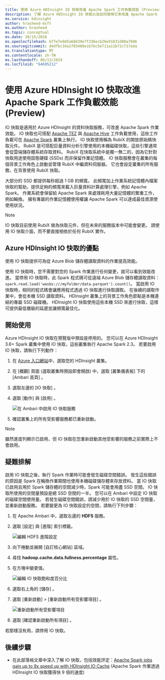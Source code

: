 ```yaml
---
title: 使用 Azure HDInsight IO 快取改進 Apache Spark 工作負載效能 (Preview)
description: 了解 Azure HDInsight IO 快取以及如何使用它來改進 Apache Spark 效能。
ms.service: hdinsight
author: hrasheed-msft
ms.author: hrasheed
ms.topic: conceptual
ms.date: 10/15/2018
ms.openlocfilehash: b77e7e9d5a68439e7f336ecb26e91031d80a7606
ms.sourcegitcommit: d4dfbc34a1f03488e1b7bc5e711a11b72c717ada
ms.translationtype: MT
ms.contentlocale: zh-TW
ms.lasthandoff: 06/13/2019
ms.locfileid: "64695212"
---
```

# <a name="improve-performance-of-apache-spark-workloads-using-azure-hdinsight-io-cache-preview"></a>使用 Azure HDInsight IO 快取改進 Apache Spark 工作負載效能 (Preview)

IO 快取是適用於 Azure HDInsight 的資料快取服務，可改進 Apache Spark 作業效能。 IO 快取也可搭配 [Apache TEZ](https://tez.apache.org/) 與 [Apache Hive](https://hive.apache.org/) 工作負載使用，這些工作負載可在 [Apache Spark](https://spark.apache.org/) 叢集上執行。 IO 快取使用稱為 RubiX 的開放原始碼快取元件。 RubiX 是可搭配巨量資料分析引擎使用的本機磁碟快取，這些引擎通常會從雲端儲存體系統存取資料。 RubiX 在快取系統中是獨一無二的，因為它針對快取用途使用固態硬碟 (SSDs) 而非保留作業記憶體。 IO 快取服務會在叢集的每個背景工作角色上啟動並管理 RubiX 中繼資料伺服器。 它也會設定叢集的所有服務，在背景使用 RubiX 快取。

大部分的 SSD 都提供每秒超過 1 GB 的頻寬。 此頻寬加上作業系統記憶體內檔案快取的幫助，提供足夠的頻寬來載入巨量資料計算處理引擎，例如 Apache Spark。 作業系統會保留給 Apache Spark 來處理耗用大量記憶體的繁重工作，例如輪換。 擁有專屬的作業記憶體使用權讓 Apache Spark 可以達成最佳資源使使用狀況。  

>[!Note]  
>IO 快取目前使用 RubiX 做為快取元件，但在未來的服務版本中可能會變更。 請使用 IO 快取介面，而不要直接相依於任何 RubiX 實作。

## <a name="benefits-of-azure-hdinsight-io-cache"></a>Azure HDInsight IO 快取的優點

使用 IO 快取提供可為從 Azure Blob 儲存體讀取資料的作業提高效能。

使用 IO 快取時，您不需要對您的 Spark 作業進行任何變更，就可以看到效能改進。 當停用 IO 快取時，此 Spark 程式碼可從遠端 Azure Blob 儲存體讀取資料：`spark.read.load('wasbs:///myfolder/data.parquet').count()`。 當啟用 IO 快取時，相同的程式碼會讓應用程式透過 IO 快取進行快取讀取。 在後續的讀取作業中，會從本機 SSD 讀取資料。 HDInsight 叢集上的背景工作角色節點是本機連結的專屬 SSD 磁碟機。 HDInsight IO 快取使用這些本機 SSD 來進行快取，這樣可提供最低層級的延遲並讓頻寬最佳化。

## <a name="getting-started"></a>開始使用

Azure HDInsight IO 快取在預覽版中預設是停用的。 您可以在 Azure HDInsight 3.6+ Spark 叢集中使用 IO 快取，這些叢集執行 Apache Spark 2.3。  若要啟用 IO 快取，請執行下列動作：

1. 在 [Azure 入口網站](https://portal.azure.com)中，選取您的 HDInsight 叢集。

1. 在 [概觀]  頁面 (選取叢集時預設即會開啟) 中，選取 [叢集儀表板]  下的 [Ambari 首頁]  。

1. 選取左邊的 [IO 快取]  。

1. 選取 [動作]  與 [啟用]  。

    ![在 Ambari 中啟用 IO 快取服務](./media/apache-spark-improve-performance-iocache/ambariui-enable-iocache.png "在 Ambari 中啟用 IO 快取服務")

1. 確認叢集上的所有受影響服務都已重新啟動。

>[!NOTE]  
> 雖然進度列顯示已啟用，但 IO 快取在您重新啟動其他受影響的服務之前實際上不會啟用。

## <a name="troubleshooting"></a>疑難排解
  
啟用 IO 快取之後，執行 Spark 作業時可能會發生磁碟空間錯誤。 發生這些錯誤的原因是 Spark 在輪換作業期間也使用本機磁碟儲存體來存放資料。 當 IO 快取已啟用且用於 Spark 儲存體的空間減少時，Spark 可能會用盡 SSD 空間。 IO 快取所使用的空間量預設是總 SSD 空間的一半。 您可以在 Ambari 中設定 IO 快取的磁碟空間使用量。 若發生磁碟空間錯誤，請減少用於 IO 快取的 SSD 空間量，並重新啟動服務。 若要變更為 IO 快取設定的空間，請執行下列步驟：

1. 在 Apache Ambari 中，選取左邊的 **HDFS** 服務。

1. 選取 [設定]  與 [進階]  索引標籤。

    ![編輯 HDFS 進階設定](./media/apache-spark-improve-performance-iocache/ambariui-hdfs-service-configs-advanced.png "編輯 HDFS 進階設定")

1. 向下捲動並展開 [自訂核心網站]  區域。

1. 尋找 **hadoop.cache.data.fullness.percentage** 屬性。

1. 在方塊中變更值。

    ![編輯 IO 快取飽和度百分比](./media/apache-spark-improve-performance-iocache/ambariui-cache-data-fullness-percentage-property.png "編輯 IO 快取飽和度百分比")

1. 選取右上角的 [儲存]  。

1. 選取 [重新啟動]   > [重新啟動所有受影響項目]  。

    ![重新啟動所有受影響項目](./media/apache-spark-improve-performance-iocache/ambariui-restart-all-affected.png "重新啟動所有受影響項目")

1. 選取 [確認重新啟動所有項目]  。

若那樣沒有用，請停用 IO 快取。

## <a name="next-steps"></a>後續步驟

- 在此部落格文章中深入了解 IO 快取，包括效能評定：[Apache Spark jobs gain up to 9x speed up with HDInsight IO Cache](https://azure.microsoft.com/blog/apache-spark-speedup-with-hdinsight-io-cache/) (Apache Spark 作業透過 HDInsight IO 快取獲得快 9 倍的速度)

